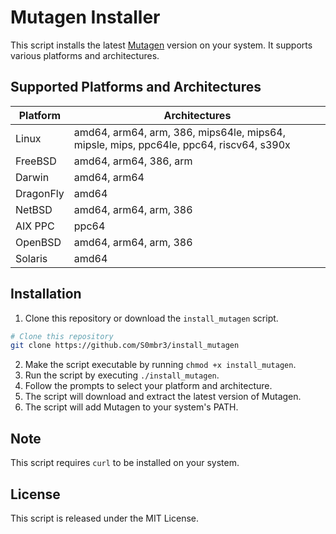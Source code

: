 # Mutagen Installer

This script installs the latest [Mutagen](https://mutagen.io/) version on your system. It supports various platforms and architectures.

## Supported Platforms and Architectures

| Platform | Architectures |
| --- | --- |
| Linux | amd64, arm64, arm, 386, mips64le, mips64, mipsle, mips, ppc64le, ppc64, riscv64, s390x |
| FreeBSD | amd64, arm64, 386, arm |
| Darwin | amd64, arm64 |
| DragonFly | amd64 |
| NetBSD | amd64, arm64, arm, 386 |
| AIX PPC | ppc64 |
| OpenBSD | amd64, arm64, arm, 386 |
| Solaris | amd64 |

## Installation

1. Clone this repository or download the `install_mutagen` script.
```bash
# Clone this repository
git clone https://github.com/S0mbr3/install_mutagen 
```
2. Make the script executable by running `chmod +x install_mutagen`.
3. Run the script by executing `./install_mutagen`.
4. Follow the prompts to select your platform and architecture.
5. The script will download and extract the latest version of Mutagen.
6. The script will add Mutagen to your system's PATH.

## Note

This script requires `curl` to be installed on your system.

## License

This script is released under the MIT License.

